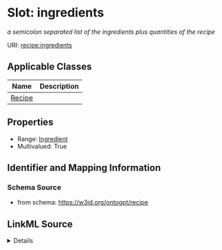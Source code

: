 # Slot: ingredients
_a semicolon separated list of the ingredients plus quantities of the recipe_


URI: [recipe:ingredients](http://w3id.org/ontogpt/recipe/ingredients)



<!-- no inheritance hierarchy -->




## Applicable Classes

| Name | Description |
| --- | --- |
[Recipe](Recipe.md) | 






## Properties

* Range: [Ingredient](Ingredient.md)
* Multivalued: True








## Identifier and Mapping Information







### Schema Source


* from schema: https://w3id.org/ontogpt/recipe




## LinkML Source

<details>
```yaml
name: ingredients
description: a semicolon separated list of the ingredients plus quantities of the
  recipe
from_schema: https://w3id.org/ontogpt/recipe
rank: 1000
multivalued: true
alias: ingredients
domain_of:
- Recipe
range: Ingredient

```
</details>